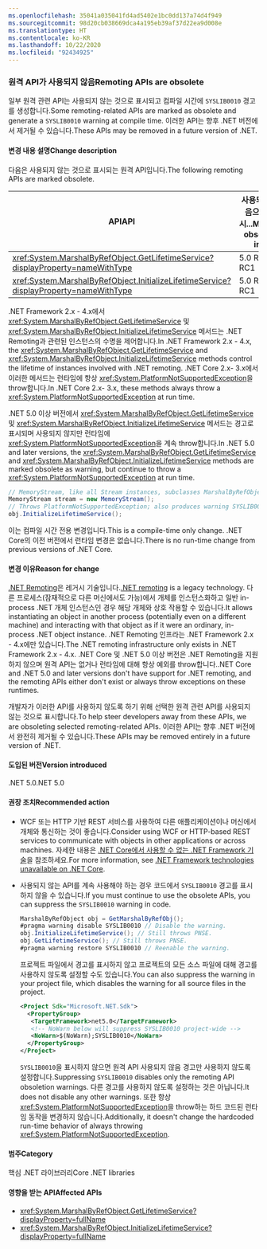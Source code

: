 ```yaml
---
ms.openlocfilehash: 35041a035041fd4ad5402e1bc0dd137a74d4f949
ms.sourcegitcommit: 98d20cb038669dca4a195eb39af37d22ea9d008e
ms.translationtype: HT
ms.contentlocale: ko-KR
ms.lasthandoff: 10/22/2020
ms.locfileid: "92434925"
---
```

### <a name="remoting-apis-are-obsolete"></a><span data-ttu-id="43a8c-101">원격 API가 사용되지 않음</span><span class="sxs-lookup"><span data-stu-id="43a8c-101">Remoting APIs are obsolete</span></span>

<span data-ttu-id="43a8c-102">일부 원격 관련 API는 사용되지 않는 것으로 표시되고 컴파일 시간에 `SYSLIB0010` 경고를 생성합니다.</span><span class="sxs-lookup"><span data-stu-id="43a8c-102">Some remoting-related APIs are marked as obsolete and generate a `SYSLIB0010` warning at compile time.</span></span> <span data-ttu-id="43a8c-103">이러한 API는 향후 .NET 버전에서 제거될 수 있습니다.</span><span class="sxs-lookup"><span data-stu-id="43a8c-103">These APIs may be removed in a future version of .NET.</span></span>

#### <a name="change-description"></a><span data-ttu-id="43a8c-104">변경 내용 설명</span><span class="sxs-lookup"><span data-stu-id="43a8c-104">Change description</span></span>

<span data-ttu-id="43a8c-105">다음은 사용되지 않는 것으로 표시되는 원격 API입니다.</span><span class="sxs-lookup"><span data-stu-id="43a8c-105">The following remoting APIs are marked obsolete.</span></span>

| <span data-ttu-id="43a8c-106">API</span><span class="sxs-lookup"><span data-stu-id="43a8c-106">API</span></span> | <span data-ttu-id="43a8c-107">사용되지 않음으로 표시...</span><span class="sxs-lookup"><span data-stu-id="43a8c-107">Marked obsolete in...</span></span> |
| - | - |
| <xref:System.MarshalByRefObject.GetLifetimeService?displayProperty=nameWithType> | <span data-ttu-id="43a8c-108">5.0 RC1</span><span class="sxs-lookup"><span data-stu-id="43a8c-108">5.0 RC1</span></span> |
| <xref:System.MarshalByRefObject.InitializeLifetimeService?displayProperty=nameWithType> | <span data-ttu-id="43a8c-109">5.0 RC1</span><span class="sxs-lookup"><span data-stu-id="43a8c-109">5.0 RC1</span></span> |

<span data-ttu-id="43a8c-110">.NET Framework 2.x - 4.x에서 <xref:System.MarshalByRefObject.GetLifetimeService> 및 <xref:System.MarshalByRefObject.InitializeLifetimeService> 메서드는 .NET Remoting과 관련된 인스턴스의 수명을 제어합니다.</span><span class="sxs-lookup"><span data-stu-id="43a8c-110">In .NET Framework 2.x - 4.x, the <xref:System.MarshalByRefObject.GetLifetimeService> and <xref:System.MarshalByRefObject.InitializeLifetimeService> methods control the lifetime of instances involved with .NET remoting.</span></span> <span data-ttu-id="43a8c-111">.NET Core 2.x- 3.x에서 이러한 메서드는 런타임에 항상 <xref:System.PlatformNotSupportedException>을 throw합니다.</span><span class="sxs-lookup"><span data-stu-id="43a8c-111">In .NET Core 2.x- 3.x, these methods always throw a <xref:System.PlatformNotSupportedException> at run time.</span></span>

<span data-ttu-id="43a8c-112">.NET 5.0 이상 버전에서 <xref:System.MarshalByRefObject.GetLifetimeService> 및 <xref:System.MarshalByRefObject.InitializeLifetimeService> 메서드는 경고로 표시되며 사용되지 않지만 런타임에 <xref:System.PlatformNotSupportedException>을 계속 throw합니다.</span><span class="sxs-lookup"><span data-stu-id="43a8c-112">In .NET 5.0 and later versions, the <xref:System.MarshalByRefObject.GetLifetimeService> and <xref:System.MarshalByRefObject.InitializeLifetimeService> methods are marked obsolete as warning, but continue to throw a <xref:System.PlatformNotSupportedException> at run time.</span></span>

```csharp
// MemoryStream, like all Stream instances, subclasses MarshalByRefObject.
MemoryStream stream = new MemoryStream();
// Throws PlatformNotSupportedException; also produces warning SYSLIB0010.
obj.InitializeLifetimeService();
```

<span data-ttu-id="43a8c-113">이는 컴파일 시간 전용 변경입니다.</span><span class="sxs-lookup"><span data-stu-id="43a8c-113">This is a compile-time only change.</span></span> <span data-ttu-id="43a8c-114">.NET Core의 이전 버전에서 런타임 변경은 없습니다.</span><span class="sxs-lookup"><span data-stu-id="43a8c-114">There is no run-time change from previous versions of .NET Core.</span></span>

#### <a name="reason-for-change"></a><span data-ttu-id="43a8c-115">변경 이유</span><span class="sxs-lookup"><span data-stu-id="43a8c-115">Reason for change</span></span>

<span data-ttu-id="43a8c-116">[.NET Remoting](/previous-versions/dotnet/netframework-1.1/kwdt6w2k(v=vs.71))은 레거시 기술입니다.</span><span class="sxs-lookup"><span data-stu-id="43a8c-116">[.NET remoting](/previous-versions/dotnet/netframework-1.1/kwdt6w2k(v=vs.71)) is a legacy technology.</span></span> <span data-ttu-id="43a8c-117">다른 프로세스(잠재적으로 다른 머신에서도 가능)에서 개체를 인스턴스화하고 일반 in-process .NET 개체 인스턴스인 경우 해당 개체와 상호 작용할 수 있습니다.</span><span class="sxs-lookup"><span data-stu-id="43a8c-117">It allows instantiating an object in another process (potentially even on a different machine) and interacting with that object as if it were an ordinary, in-process .NET object instance.</span></span> <span data-ttu-id="43a8c-118">.NET Remoting 인프라는 .NET Framework 2.x - 4.x에만 있습니다.</span><span class="sxs-lookup"><span data-stu-id="43a8c-118">The .NET remoting infrastructure only exists in .NET Framework 2.x - 4.x.</span></span> <span data-ttu-id="43a8c-119">.NET Core 및 .NET 5.0 이상 버전은 .NET Remoting을 지원하지 않으며 원격 API는 없거나 런타임에 대해 항상 예외를 throw합니다.</span><span class="sxs-lookup"><span data-stu-id="43a8c-119">.NET Core and .NET 5.0 and later versions don't have support for .NET remoting, and the remoting APIs either don't exist or always throw exceptions on these runtimes.</span></span>

<span data-ttu-id="43a8c-120">개발자가 이러한 API를 사용하지 않도록 하기 위해 선택한 원격 관련 API를 사용되지 않는 것으로 표시합니다.</span><span class="sxs-lookup"><span data-stu-id="43a8c-120">To help steer developers away from these APIs, we are obsoleting selected remoting-related APIs.</span></span> <span data-ttu-id="43a8c-121">이러한 API는 향후 .NET 버전에서 완전히 제거될 수 있습니다.</span><span class="sxs-lookup"><span data-stu-id="43a8c-121">These APIs may be removed entirely in a future version of .NET.</span></span>

#### <a name="version-introduced"></a><span data-ttu-id="43a8c-122">도입된 버전</span><span class="sxs-lookup"><span data-stu-id="43a8c-122">Version introduced</span></span>

<span data-ttu-id="43a8c-123">.NET 5.0</span><span class="sxs-lookup"><span data-stu-id="43a8c-123">.NET 5.0</span></span>

#### <a name="recommended-action"></a><span data-ttu-id="43a8c-124">권장 조치</span><span class="sxs-lookup"><span data-stu-id="43a8c-124">Recommended action</span></span>

- <span data-ttu-id="43a8c-125">WCF 또는 HTTP 기반 REST 서비스를 사용하여 다른 애플리케이션이나 머신에서 개체와 통신하는 것이 좋습니다.</span><span class="sxs-lookup"><span data-stu-id="43a8c-125">Consider using WCF or HTTP-based REST services to communicate with objects in other applications or across machines.</span></span> <span data-ttu-id="43a8c-126">자세한 내용은 [.NET Core에서 사용할 수 없는 .NET Framework 기술](../../../../docs/core/porting/net-framework-tech-unavailable.md)을 참조하세요.</span><span class="sxs-lookup"><span data-stu-id="43a8c-126">For more information, see [.NET Framework technologies unavailable on .NET Core](../../../../docs/core/porting/net-framework-tech-unavailable.md).</span></span>

- <span data-ttu-id="43a8c-127">사용되지 않는 API를 계속 사용해야 하는 경우 코드에서 `SYSLIB0010` 경고를 표시하지 않을 수 있습니다.</span><span class="sxs-lookup"><span data-stu-id="43a8c-127">If you must continue to use the obsolete APIs, you can suppress the `SYSLIB0010` warning in code.</span></span>

  ```csharp
  MarshalByRefObject obj = GetMarshalByRefObj();
  #pragma warning disable SYSLIB0010 // Disable the warning.
  obj.InitializeLifetimeService(); // Still throws PNSE.
  obj.GetLifetimeService(); // Still throws PNSE.
  #pragma warning restore SYSLIB0010 // Reenable the warning.
  ```

  <span data-ttu-id="43a8c-128">프로젝트 파일에서 경고를 표시하지 않고 프로젝트의 모든 소스 파일에 대해 경고를 사용하지 않도록 설정할 수도 있습니다.</span><span class="sxs-lookup"><span data-stu-id="43a8c-128">You can also suppress the warning in your project file, which disables the warning for all source files in the project.</span></span>

  ```xml
  <Project Sdk="Microsoft.NET.Sdk">
    <PropertyGroup>
     <TargetFramework>net5.0</TargetFramework>
     <!-- NoWarn below will suppress SYSLIB0010 project-wide -->
     <NoWarn>$(NoWarn);SYSLIB0010</NoWarn>
    </PropertyGroup>
  </Project>
  ```

  <span data-ttu-id="43a8c-129">`SYSLIB0010`을 표시하지 않으면 원격 API 사용되지 않음 경고만 사용하지 않도록 설정합니다.</span><span class="sxs-lookup"><span data-stu-id="43a8c-129">Suppressing `SYSLIB0010` disables only the remoting API obsoletion warnings.</span></span> <span data-ttu-id="43a8c-130">다른 경고를 사용하지 않도록 설정하는 것은 아닙니다.</span><span class="sxs-lookup"><span data-stu-id="43a8c-130">It does not disable any other warnings.</span></span> <span data-ttu-id="43a8c-131">또한 항상 <xref:System.PlatformNotSupportedException>을 throw하는 하드 코드된 런타임 동작을 변경하지 않습니다.</span><span class="sxs-lookup"><span data-stu-id="43a8c-131">Additionally, it doesn't change the hardcoded run-time behavior of always throwing <xref:System.PlatformNotSupportedException>.</span></span>

#### <a name="category"></a><span data-ttu-id="43a8c-132">범주</span><span class="sxs-lookup"><span data-stu-id="43a8c-132">Category</span></span>

<span data-ttu-id="43a8c-133">핵심 .NET 라이브러리</span><span class="sxs-lookup"><span data-stu-id="43a8c-133">Core .NET libraries</span></span>

#### <a name="affected-apis"></a><span data-ttu-id="43a8c-134">영향을 받는 API</span><span class="sxs-lookup"><span data-stu-id="43a8c-134">Affected APIs</span></span>

- <xref:System.MarshalByRefObject.GetLifetimeService?displayProperty=fullName>
- <xref:System.MarshalByRefObject.InitializeLifetimeService?displayProperty=fullName>

<!--

#### Affected APIs

- `M:System.MarshalByRefObject.GetLifetimeService`
- `M:System.MarshalByRefObject.InitializeLifetimeService`

-->
